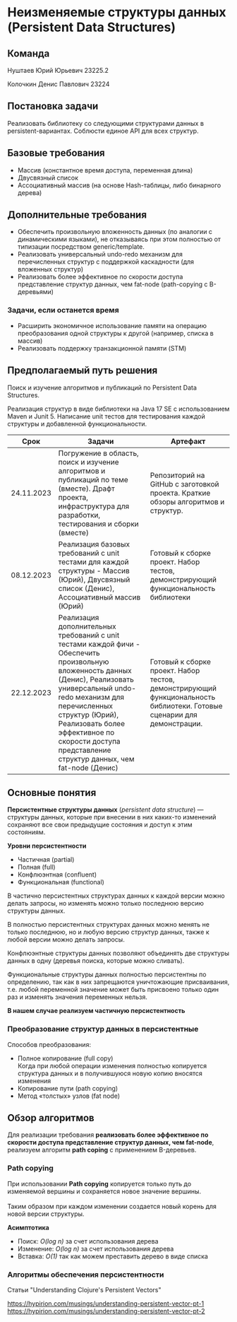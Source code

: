 # Неизменяемые структуры данных (Persistent Data Structures)

## Команда
Нуштаев Юрий Юрьевич 23225.2

Колочкин Денис Павлович 23224

## Постановка задачи
Реализовать библиотеку со следующими структурами данных в persistent-вариантах. Соблюсти единое API для всех структур.

## Базовые требования
- Массив (константное время доступа, переменная длина)
- Двусвязный список
- Ассоциативный массив (на основе Hash-таблицы, либо бинарного дерева)

## Дополнительные требования
- Обеспечить произвольную вложенность данных (по аналогии с динамическими языками), не отказываясь при этом полностью от типизации посредством generic/template.
- Реализовать универсальный undo-redo механизм для перечисленных структур с поддержкой каскадности (для вложенных структур)
- Реализовать более эффективное по скорости доступа представление структур данных, чем fat-node (path-copying с В-деревьями)

### Задачи, если останется время
- Расширить экономичное использование памяти на операцию преобразования одной структуры к другой (например, списка в массив)
- Реализовать поддержку транзакционной памяти (STM)

## Предполагаемый путь решения
Поиск и изучение алгоритмов и публикаций по Persistent Data Structures.

Реализация структур в виде библиотеки на Java 17 SE с использованием Maven и Junit 5. Написание unit тестов для тестирования каждой структуры и добавленной функциональности.

| Срок       | Задачи                                                                                                                                                                                                                                                                                                      | Артефакт                                                                                                                 |
|------------|-------------------------------------------------------------------------------------------------------------------------------------------------------------------------------------------------------------------------------------------------------------------------------------------------------------|--------------------------------------------------------------------------------------------------------------------------|
| 24.11.2023 | Погружение в область, поиск и изучение алгоритмов и публикаций по теме (вместе). Драфт проекта, инфраструктура для разработки, тестирования и сборки (вместе)                                                                                                                                               | Репозиторий на GitHub с заготовкой проекта. Краткие обзоры алгоритмов и структур.                                        |
| 08.12.2023 | Реализация базовых требований с unit тестами для каждой структуры - Массив (Юрий), Двусвязный список (Денис), Ассоциативный массив (Юрий)                                                                                                                                                                   | Готовый к сборке проект. Набор тестов, демонстрирующий функциональность библиотеки                                       |
| 22.12.2023 | Реализация дополнительных требований с unit тестами каждой фичи - Обеспечить произвольную вложенность данных (Денис), Реализовать универсальный undo-redo механизм для перечисленных структур (Юрий), Реализовать более эффективное по скорости доступа представление структур данных, чем fat-node (Денис) | Готовый к сборке проект. Набор тестов, демонстрирующий функциональность библиотеки. Готовые сценарии для демонстрации.   |


## Основные понятия

**Персистентные структуры данных** (*persistent data structure*) — структуры данных, которые при внесении в них каких-то изменений сохраняют все свои предыдущие состояния и доступ к этим состояниям.

**Уровни персистентности**

- Частичная (partial)
- Полная (full)
- Конфлюэнтная (confluent)
- Функциональная (functional)

В частично персистентных структурах данных к каждой версии можно делать запросы, но изменять можно только последнюю версию структуры данных.

В полностью персистентных структурах данных можно менять не только последнюю, но и любую версию структур данных, также к любой версии можно делать запросы.

Конфлюэнтные структуры данных позволяют объединять две структуры данных в одну (деревья поиска, которые можно сливать).

Функциональные структуры данных полностью персистентны по определению, так как в них запрещаются уничтожающие присваивания, т.е. любой переменной значение может быть присвоено только один раз и изменять значения переменных нельзя. 

**В нашем случае реализуем частичную персистентность**

### Преобразование структур данных в персистентные

Способов преобразования:

- Полное копирование (full copy) <br> Когда при любой операции изменения полностью копируется структура данных и в получившуюся новую копию вносятся изменения
- Копирование пути (path copying)
- Метод «толстых» узлов (fat node)

## Обзор алгоритмов

Для реализации требования **реализовать более эффективное по скорости доступа представление структур данных, чем fat-node**, реализуем алгоритм **path coping** с применением B-деревьев.

### Path copying

При использовании **Path copying** копируется только путь до изменяемой вершины и сохраняется новое значение вершины. <br><br>
Таким образом при каждом изменении создается новый корень для новой версии структуры.

**Асимптотика**

- Поиск: *O(log n)* за счет использования дерева
- Изменение: *O(log n)* за счет использования дерева
- Вставка: *O(1)* так как можем преставить дерево в виде списка 

### Алгоритмы обеспечения персистентности

Статьи "Understanding Clojure's Persistent Vectors"

https://hypirion.com/musings/understanding-persistent-vector-pt-1
https://hypirion.com/musings/understanding-persistent-vector-pt-2

